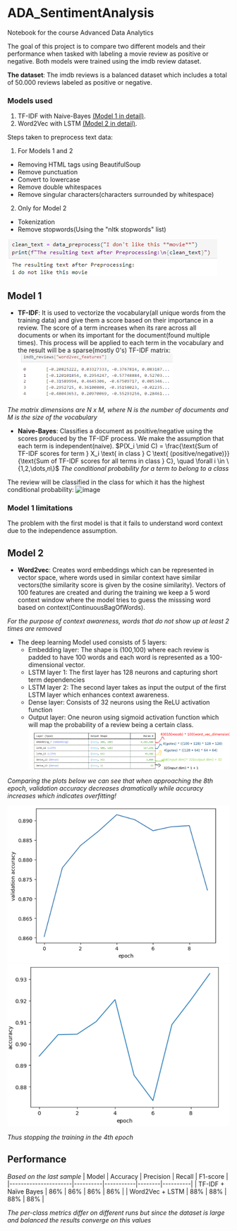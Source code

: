 # ADA_SentimentAnalysis
Notebook for the course Advanced Data Analytics

The goal of this project is to compare two different models and their performance when tasked with labeling a movie review as positive or negative. Both models were trained using the imdb review dataset.

**The dataset**: The imdb reviews is a balanced dataset which includes a total of 50.000 reviews labeled as positive or negative.

### Models used
1. TF-IDF with Naive-Bayes [(Model 1 in detail)](#model-1).
2. Word2Vec with LSTM [(Model 2 in detail)](#model-2).

Steps taken to preprocess text data:
1. For Models 1 and 2
* Removing HTML tags using BeautifulSoup
* Remove punctuation
* Convert to lowercase
* Remove double whitespaces
* Remove singular characters(characters surrounded by whitespace)
2. Only for Model 2
* Tokenization
* Remove stopwords(Using the "nltk stopwords" list)

![image](Images/textPreprocess.png)

## Model 1
* **TF-IDF**:
It is used to vectorize the vocabulary(all unique words from the training data) and give them a score based on their importance in a review. The score of a term increases when its rare across all documents or when its important for the document(found multiple times). This process will be applied to each term in the vocabulary and the result will be a sparse(mostly 0's) TF-IDF matrix:
![title](Images/tf_idf_matrix.png)

_The matrix dimensions are N x M, where N is the number of documents and M is the size of the vocabulary_

* **Naive-Bayes**:
Classifies a document as positive/negative using the scores produced by the TF-IDF process. We make the assumption that each term is independent(naive).
$P(X_i \mid C) = \frac{\text{Sum of TF-IDF scores for term } X_i \text{ in class } C \text{ (positive/negative)}}{\text{Sum of TF-IDF scores for all terms in class } C}, \quad \forall i \in \{1,2,\dots,n\}$
_The conditional probability for a term to belong to a class_
 
The review will be classified in the class for which it has the highest conditional probability:
![image](https://github.com/user-attachments/assets/c3ae9435-0d9f-4d04-acf2-2c71d8460d1d)

### Model 1 limitations
The problem with the first model is that it fails to understand word context due to the independence assumption.

## Model 2

* **Word2vec**:
Creates word embeddings which can be represented in vector space, where words used in similar context have similar vectors(the similarity score is given by the cosine similarity). Vectors of 100 features are created and during the training we keep a 5 word context window where the model tries to guess the misssing word based on context(ContinuousBagOfWords).

_For the purpose of context awareness, words that do not show up at least 2 times are removed_

* The deep learning Model used consists of 5 layers:
  * Embedding layer: The shape is (100,100) where each review is padded to have 100 words and each word is represented as a 100-dimensional vector.
  * LSTM layer 1: The first layer has 128 neurons and capturing short term dependencies
  * LSTM layer 2: The second layer takes as input the output of the first LSTM layer which enhances context awareness.
  * Dense layer: Consists of 32 neurons using the ReLU activation function
  * Output layer: One neuron using sigmoid activation function which will map the probability of a review being a certain class.
![image](Images/Modelayers.png)

_Comparing the plots below we can see that when approaching the 8th epoch, validation accuracy decreases dramatically while accuracy increases which indicates overfitting!_

![image](Images/epoch_val_acc.png)
![image](Images/epoch_accuracy.png)

_Thus stopping the training in the 4th epoch_

## Performance
_Based on the last sample_
| Model                | Accuracy | Precision | Recall | F1-score |
|----------------------|----------|-----------|--------|----------|
| TF-IDF + Naïve Bayes | 86%      | 86%       | 86%    | 86%      |
| Word2Vec + LSTM      | 88%      | 88%       | 88%    | 88%      |

_The per-class metrics differ on different runs but since the dataset is large and balanced the results converge on this values_
